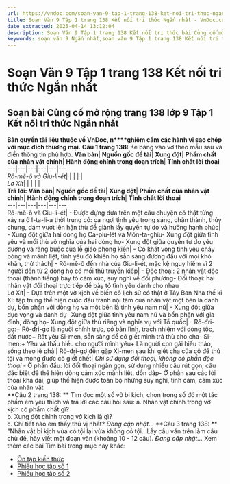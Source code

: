 ```yaml
---
url: https://vndoc.com/soan-van-9-tap-1-trang-138-ket-noi-tri-thuc-ngan-nhat-325467
title: Soạn Văn 9 Tập 1 trang 138 Kết nối tri thức Ngắn nhất - VnDoc.com
date_extracted: 2025-04-14 13:12:04
description: Soạn Văn 9 Tập 1 trang 138 Kết nối tri thức bài Củng cố mở rộng (Ngắn nhất) gồm phần trả lời ngắn gọn, bám sát các câu hỏi, yêu cầu trong SGK (chỉ có trên VnDoc). Mời các bạn tham khảo.
keywords: soạn văn 9 Ngắn nhất,soạn văn 9 Tập 1 trang 138 Kết nối tri thức Ngắn nhất,Soạn bài Củng cố mở rộng trang 138 lớp 9 Tập 1 Kết nối tri thức Ngắn nhất,Soạn bài Củng cố mở rộng lớp 9 trang 138 Tập 1 Ngắn nhất,Củng cố mở rộng trang 138 lớp 9 Tập 1 Kết nối tri thức,Củng cố mở rộng lớp 9 trang 138 Tập 1 Kết nối tri thức,văn 9,ngữ văn 9,soạn văn 9 kết nối tri thức,soạn văn 9 tập 1,giải văn 9,soạn ngữ văn 9,giải ngữ văn 9,giải sgk ngữ văn 9
---
```


# Soạn Văn 9 Tập 1 trang 138 Kết nối tri thức Ngắn nhất
## **Soạn bài Củng cố mở rộng trang 138 lớp 9 Tập 1 Kết nối tri thức Ngắn nhất**
**Bản quyền tài liệu thuộc về VnDoc, n****ghiêm cấm các hành vi sao chép với mục đích thương mại.**
**Câu 1 trang 138:** Kẻ bảng vào vở theo mẫu sau và điền thông tin phù hợp.
**Văn bản**| **Nguồn gốc đề tài**| **Xung đột**| **Phẩm chất của nhân vật chính**| **Hành động chính trong đoạn trích**| **Tính chất lời thoại**  
---|---|---|---|---|---  
 _Rô-mê-ô và Giu-li-ét_| | | | |   
 _Lơ Xít_| | | | |   
**Trả lời:**
**Văn bản**| **Nguồn gốc đề tài**| **Xung đột**| **Phẩm chất của nhân vật chính**| **Hành động chính trong đoạn trích**| **Tính chất lời thoại**  
---|---|---|---|---|---  
Rô-mê-ô và Giu-li-ét| \- Được dựng dựa trên một câu chuyện có thật từng xảy ra ở I-ta-li-a thời trung cổ: ca ngợi tình yêu trong sáng, chân thành, thủy chung, dám vượt lên hận thù để giành lấy quyền tự do và hưởng hạnh phúc| \- Xung đột giữa hai dòng họ Ca-piu-lét và Môn-ta-ghiu\- Xung đột giữa tình yêu và mối thù vô nghĩa của hai dòng họ\- Xung đột giữa quyền tự do yêu đương và ràng buộc của lễ giáo phong kiến| \- Có khát vọng tình yêu cháy bỏng và mãnh liệt, tình yêu đó khiến họ sẵn sàng đương đầu với mọi khó khăn, thử thách| \- Rô-mê-ô đến nhà của Giu-li-ét, mặc kệ nguy hiểm vì 2 người đến từ 2 dòng họ có mối thù truyền kiếp| \- Độc thoại: 2 nhân vật độc thoại \(thành tiếng\) bày tỏ cảm xúc, suy nghĩ về đối phương\- Đối thoại: hai nhân vật đối thoại trực tiếp để bày tỏ tình yêu dành cho nhau  
Lơ Xít| \- Dựa trên một vở kịch về biến cố lịch sử có thật ở Tây Ban Nha thế kỉ XI: tập trung thể hiện cuộc đấu tranh nội tâm của nhân vật một bên là danh dự, bổn phận với dòng họ và một bên là tình yêu nam nữ| \- Xung đột giữa dục vọng và danh dự\- Xung đột giữa tình yêu nam nữ và bổn phận với gia đình, dòng họ\- Xung đột giữa thù riêng và nghĩa vụ với Tổ quốc| \- Rô-đri-gơ:\+ Rô-đri-gơ là người chính trực, có bản lĩnh, trach nhiệm với dòng tộc, đất nước\+ Rất yêu Si-men, sẵn sàng để cô giết mình trả thù cho cha\- Si-men:\+ Yêu và thấu hiểu cho người mình yêu\+ Là người con gái hiếu thảo, sống theo lẽ phải| Rô-đri-gơ đến gặp Xi-men sau khi giết cha của cô để thú tội và mong được cô giết chết|  _Chỉ sử dụng đối thoại, không có phần độc thoại_ \- Ở phần đầu: lời đối thoại ngắn gọn, sử dụng nhiều câu rút gọn, câu đặc biệt để thể hiện dòng cảm xúc mãnh liệt, dồn dập\- Ở phần sau các lời thoại khá dài, giúp thể hiện được toàn bộ những suy nghĩ, tình cảm, cảm xúc của nhân vật  
**Câu 2 trang 138: ** Tìm đọc một số vở bi kịch, chọn trong số đó một tác phẩm em yêu thích và trả lời các câu hỏi sau:
a. Nhân vật chính trong vở kịch có phẩm chất gì?  
b. Xung đột chính trong vở kịch là gì?  
c. Chi tiết nào em thấy thú vị nhất?
_Đang cập nhật..._
**Câu 3 trang 138: ** "Nhân vật bi kịch vừa có tội lại vừa không có tội.. Lấy câu văn trên làm câu chủ đề, hãy viết một đoạn văn \(khoảng 10 - 12 câu\).
_Đang cập nhật..._
Xem thêm các bài Tìm bài trong mục này khác:
  * [Ôn tập kiến thức](</soan-bai-on-tap-cuoi-hoc-ki-1-on-tap-kien-thuc-lop-9-ngan-nhat-ket-noi-tri-thuc-325505>)
  * [Phiếu học tập số 1](</soan-bai-on-tap-cuoi-hoc-ki-1-phieu-hoc-tap-so-1-lop-9-ngan-nhat-ket-noi-tri-thuc-325508>)
  * [Phiếu học tập số 2](</soan-bai-on-tap-cuoi-hoc-ki-1-phieu-hoc-tap-so-2-lop-9-ngan-nhat-ket-noi-tri-thuc-325511>)

